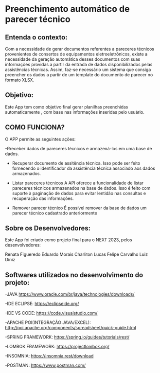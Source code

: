 # Preenchimento automático de parecer técnico

## Entenda o contexto:

Com a necessidade de gerar documentos referentes a pareceres técnicos provenientes de consertos de equipamentos eletroeletrônicos, existe a necessidade da geração automática desses documentos com suas informações providas a partir da entrada de dados disponibilizados pelas assistências técnicas. Assim, faz-se necessário um sistema que consiga preencher os dados a partir de um template do documento de parecer no formato XLSX. 

## Objetivo:
Este App tem como objetivo final gerar planilhas preenchidas automaticamente , com base nas informações inseridas pelo usuário.

## COMO FUNCIONA?
O APP permite as seguintes ações:

-Rreceber dados de pareceres técnicos e armazená-los em uma base de dados.

- Recuperar documento de assitência técnica.
Isso pode ser feito fornecendo o identificador da assistência técnica associado aos dados armazenados.

- Listar pareceres técnicos
A API oferece a funcionalidade de listar pareceres técnicos armazenados na base de dados. Isso é feito com suporte à paginação de dados para evitar lentidão nas consultas e recuperação das informações.

- Remover parecer técnico
É possível remover da base de dados um parecer técnico cadastrado anteriormente

## Sobre os Desenvolvedores:
Este App foi criado como projeto final para o NEXT 2023, pelos desenvolvedores:

Renata Figueredo
Eduardo Morais
Charliton Lucas
Felipe Carvalho
Luiz Diniz

## Softwares utilizados no desenvolvimento do projeto:

-JAVA
https://www.oracle.com/br/java/technologies/downloads/

-IDE ECLIPSE:
https://eclipseide.org/

-IDE VS CODE:
https://code.visualstudio.com/

-APACHE POI(INTEGRAÇÃO JAVA/EXCEL):
http://poi.apache.org/components/spreadsheet/quick-guide.html

-SPRING FRAMEWORK:
https://spring.io/guides/tutorials/rest/

-LOMBOK FRAMEWORK:
https://projectlombok.org/

-INSOMNIA:
https://insomnia.rest/download

-POSTMAN:
https://www.postman.com/
 


